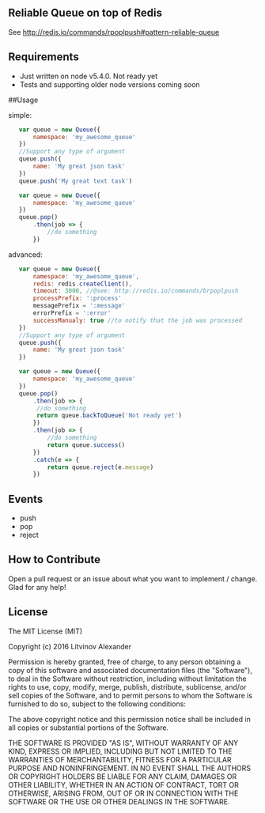 ## Reliable Queue on top of Redis

See http://redis.io/commands/rpoplpush#pattern-reliable-queue

## Requirements

* Just written on node v5.4.0. Not ready yet
* Tests and supporting older node versions coming soon

##Usage

simple:
```javascript
   var queue = new Queue({
       namespace: 'my_awesome_queue'
   })
   //Support any type of argument
   queue.push({
       name: 'My great json task'
   })
   queue.push('My great text task')
```

```javascript
   var queue = new Queue({
       namespace: 'my_awesome_queue'
   })
   queue.pop()
       .then(job => {
           //do something
       })
```
advanced:

```javascript
   var queue = new Queue({
       namespace: 'my_awesome_queue',
       redis: redis.createClient(),
       timeout: 3000, //@see: http://redis.io/commands/brpoplpush
       processPrefix: ':process'
       messagePrefix = ':message'
       errorPrefix = ':error'
       successManualy: true //to notify that the job was processed
   })
   //Support any type of argument
   queue.push({
       name: 'My great json task'
   })
```

```javascript
   var queue = new Queue({
       namespace: 'my_awesome_queue'
   })
   queue.pop()
       .then(job => {
        //do something
        return queue.backToQueue('Not ready yet')
       })
       .then(job => {
           //do something
           return queue.success()
       })
       .catch(e => {
           return queue.reject(e.message)
       })
```

## Events

* push
* pop
* reject
 
## How to Contribute

Open a pull request or an issue about what you want to implement / change. Glad for any help!

## License

The MIT License (MIT)

Copyright (c) 2016 Litvinov Alexander

Permission is hereby granted, free of charge, to any person obtaining a copy
of this software and associated documentation files (the "Software"), to deal
in the Software without restriction, including without limitation the rights
to use, copy, modify, merge, publish, distribute, sublicense, and/or sell
copies of the Software, and to permit persons to whom the Software is
furnished to do so, subject to the following conditions:

The above copyright notice and this permission notice shall be included in all
copies or substantial portions of the Software.

THE SOFTWARE IS PROVIDED "AS IS", WITHOUT WARRANTY OF ANY KIND, EXPRESS OR
IMPLIED, INCLUDING BUT NOT LIMITED TO THE WARRANTIES OF MERCHANTABILITY,
FITNESS FOR A PARTICULAR PURPOSE AND NONINFRINGEMENT. IN NO EVENT SHALL THE
AUTHORS OR COPYRIGHT HOLDERS BE LIABLE FOR ANY CLAIM, DAMAGES OR OTHER
LIABILITY, WHETHER IN AN ACTION OF CONTRACT, TORT OR OTHERWISE, ARISING FROM,
OUT OF OR IN CONNECTION WITH THE SOFTWARE OR THE USE OR OTHER DEALINGS IN THE
SOFTWARE.
